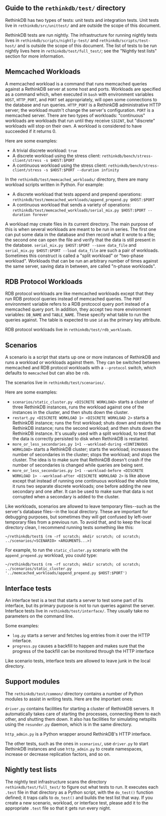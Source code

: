 Guide to the `rethinkdb/test/` directory
---------------------------------------

RethinkDB has two types of tests: unit tests and integration tests. Unit tests
live in `rethinkdb/src/unittest/` and are outside the scope of this document.

RethinkDB tests are run nightly. The infrastructure for running nightly tests
lives in `rethinkdb/scripts/nightly-test/` and `rethinkdb/scripts/test-host/`
and is outside the scope of this document. The list of tests to be run nightly
lives here in `rethinkdb/test/full_test/`; see the "Nightly test lists" section
for more information.

Memcached Workloads
-------------------

A memcached workload is a command that runs memcached queries against a
RethinkDB server at some host and ports. Workloads are specified as a command
which, when executed in `bash` with environment variables `HOST`, `HTTP_PORT`,
and `PORT` set appropriately, will open some connections to the database and run
queries. `HTTP_PORT` is a RethinkDB administrative HTTP server; the workload
mustn't change the server's configuration. `PORT` is a memcached server. There
are two types of workloads: "continuous" workloads are workloads that run until
they receive `SIGINT`, but "discrete" workloads will stop on their own. A
workload is considered to have succeeded if it returns 0.

Here are some examples:
* A trivial discrete workload: 
    `true`
* A discrete workload using the stress client:
    `rethinkdb/bench/stress-client/stress -s $HOST:$PORT`
* A continuous workload using the stress client:
    `rethinkdb/bench/stress-client/stress -s $HOST:$PORT --duration infinity`

In the `rethinkdb/test/memcached_workloads/` directory, there are many workload scripts
written in Python. For example:
* A discrete workload that tests append and prepend operations:
    `rethinkdb/test/memcached_workloads/append_prepend.py $HOST:$PORT`
* A continuous workload that sends a variety of operations:
    `rethinkdb/test/memcached_workloads/serial_mix.py $HOST:$PORT --duration forever`

A workload may create files in its current directory. The main purpose of this
is when several workloads are meant to be run in series. The first one can put
some data in the database and then record what it wrote to a file; the second
one can open the file and verify that the data is still present in the database.
`serial_mix.py $HOST:$PORT --save data_file` and `serial_mix.py $HOST:$PORT
--load data_file` are such a pair of workloads. Sometimes this construct is
called a "split workload" or "two-phase workload". Workloads that can be run an
arbitrary number of times against the same server, saving data in between, are
called "n-phase workloads".

RDB Protocol Workloads
----------------------

RDB protocol workloads are like memcached workloads except that they run RDB
protocol queries instead of memcached queries. The `PORT` environment variable
refers to a RDB protcocol query port instead of a memcached query port. In
addition, they accept two more environment variables: `DB_NAME` and
`TABLE_NAME`. These specify what table to run the queries against. The table is
expected to use `id` as the primary key attribute.

RDB protocol workloads live in `rethinkdb/test/rdb_workloads`.

Scenarios
---------

A scenario is a script that starts up one or more instances of RethinkDB and
runs a workload or workloads against them. They can be switched between
memcached and RDB protocol workloads with a `--protocol` switch, which defaults
to `memcached` but can also be `rdb`.

The scenarios live in `rethinkdb/test/scenarios/`.

Here are some examples:
* `scenarios/static_cluster.py <DISCRETE WORKLOAD>` starts a cluster of three
    RethinkDB instances, runs the workload against one of the instances in the
    cluster, and then shuts down the cluster.
* `restart.py <DISCRETE WORKLOAD 1> <DISCRETE WORKLOAD 2>` starts a RethinkDB
    instance; runs the first workload; shuts down and restarts the RethinkDB
    instance; runs the second workload; and then shuts down the RethinkDB
    instance. It's usually used with a split workload, to test that the data is
    correctly persisted to disk when RethinkDB is restarted.
* `more_or_less_secondaries.py 1+1 --workload-during <CONTINUOUS WORKLOAD>` starts
    a RethinkDB cluster; starts the workload; increases the number of
    secondaries in the cluster; stops the workload; and stops the cluster. The
    idea is to make sure that RethinkDB doesn't crash if the number of
    secondaries is changed while queries are being sent.
* `more_or_less_secondaries.py 1+1 --workload-before <DISCRETE WORKLOAD 1> --workload-after <DISCRETE WORKLOAD 2>` is
    like above except that instead of running one continuous workload the whole
    time, it runs two separate discrete workloads; one before adding the new
    secondary and one after. It can be used to make sure that data is not
    corrupted when a secondary is added to the cluster.

Like workloads, scenarios are allowed to leave temporary files--such as the
server's database files--in the local directory. These are important for
debugging purposes, but sometimes they will get confused by left-over temporary
files from a previous run. To avoid that, and to keep the local directory clean,
I recommend running tests something like this:

    ~/rethinkdb/test$ (rm -rf scratch; mkdir scratch; cd scratch; ../scenarios/<SCENARIO> <ARGUMENTS...>)

For example, to run the `static_cluster.py` scenario with the
`append_prepend.py` workload, you could type:

    ~/rethinkdb/test$ (rm -rf scratch; mkdir scratch; cd scratch; ../scenarios/static_cluster.py '../memcached_workloads/append_prepend.py $HOST:$PORT')

Interface tests
---------------

An interface test is a test that starts a server to test some part of its
interface, but its primary purpose is not to run queries against the server.
Interface tests live in `rethinkdb/test/interface/`. They usually take no
parameters on the command line.

Some examples:
* `log.py` starts a server and fetches log entries from it over the HTTP
    interface.
* `progress.py` causes a backfill to happen and makes sure that the progress of
    the backfill can be monitored through the HTTP interface

Like scenario tests, interface tests are allowed to leave junk in the local
directory.

Support modules
---------------

The `rethinkdb/test/common/` directory contains a number of Python modules to
assist in writing tests. Here are the important ones:

`driver.py` contains facilities for starting a cluster of RethinkDB servers. It
automatically takes care of starting the processes, connecting them to each
other, and shutting them down. It also has facilities for simulating netsplits
using the `resunder.py` daemon, which is in the same directory.

`http_admin.py` is a Python wrapper around RethinkDB's HTTP interface.

The other tests, such as the ones in `scenarios/`, use `driver.py` to start
RethinkDB instances and use `http_admin.py` to create namespaces, increase or
decrease replication factors, and so on.

Nightly test lists
------------------

The nightly test infrastructure scans the directory `rethinkdb/test/full_test/`
to figure out what tests to run. It executes each `.test` file in that directory
as a Python script, with the `do_test()` function defined; it traps calls to
`do_test()` and builds the test list that way. If you create a new scenario,
workload, or interface test, please add it to the appropriate `.test` file so
that it gets run every night.

